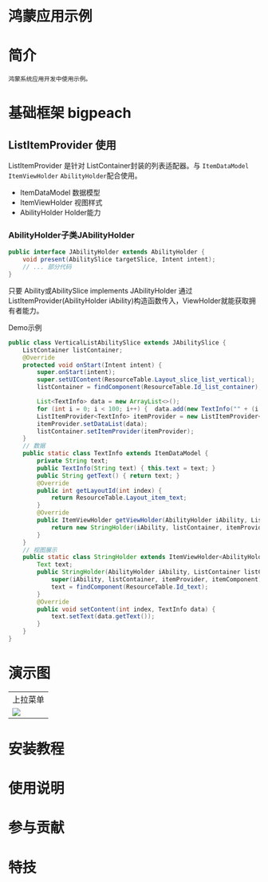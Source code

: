 # 鸿蒙应用示例

# 简介
    鸿蒙系统应用开发中使用示例。


# 基础框架 bigpeach

## ListItemProvider 使用
ListItemProvider 是针对 ListContainer封装的列表适配器。与 `ItemDataModel` `ItemViewHolder` `AbilityHolder`配合使用。
- ItemDataModel 数据模型
- ItemViewHolder 视图样式
- AbilityHolder Holder能力

### AbilityHolder子类JAbilityHolder
```java
public interface JAbilityHolder extends AbilityHolder {
    void present(AbilitySlice targetSlice, Intent intent);
    // ... 部分代码
}
```
只要 Ability或AbilitySlice implements JAbilityHolder 通过ListItemProvider(AbilityHolder iAbility)构造函数传入，ViewHolder就能获取拥有者能力。


Demo示例
```java
public class VerticalListAbilitySlice extends JAbilitySlice {
    ListContainer listContainer;
    @Override
    protected void onStart(Intent intent) {
        super.onStart(intent);
        super.setUIContent(ResourceTable.Layout_slice_list_vertical);
        listContainer = findComponent(ResourceTable.Id_list_container);

        List<TextInfo> data = new ArrayList<>();
        for (int i = 0; i < 100; i++) {  data.add(new TextInfo("" + (i + 1))); }
        ListItemProvider<TextInfo> itemProvider = new ListItemProvider<>();
        itemProvider.setDataList(data);
        listContainer.setItemProvider(itemProvider);
    }
    // 数据
    public static class TextInfo extends ItemDataModel {
        private String text;
        public TextInfo(String text) { this.text = text; }
        public String getText() { return text; }
        @Override
        public int getLayoutId(int index) {
            return ResourceTable.Layout_item_text;
        }
        @Override
        public ItemViewHolder getViewHolder(AbilityHolder iAbility, ListContainer listContainer, ListItemProvider itemProvider, Component component) {
            return new StringHolder(iAbility, listContainer, itemProvider, component);
        }
    }
    // 视图展示
    public static class StringHolder extends ItemViewHolder<AbilityHolder, TextInfo> {
        Text text;
        public StringHolder(AbilityHolder iAbility, ListContainer listContainer, ListItemProvider itemProvider, Component itemComponent) {
            super(iAbility, listContainer, itemProvider, itemComponent);
            text = findComponent(ResourceTable.Id_text);
        }
        @Override
        public void setContent(int index, TextInfo data) {
            text.setText(data.getText());
        }
    }
}
```
# 演示图
<table>
    <tr>
        <td>上拉菜单</td>
    </tr>
    <tr>
        <td><img src="https://gitee.com/liukerui/harmony-app-examples/raw/master/image/slidingdrawerlayout_effect.gif"/></td>
    </tr>
</table>

# 安装教程

# 使用说明


# 参与贡献



# 特技

